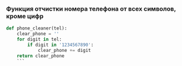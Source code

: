 ### Функция отчистки номера телефона от всех символов, кроме цифр
```python
def phone_cleaner(tel):
    clear_phone = ''
    for digit in tel:
        if digit in '1234567890':
            clear_phone += digit
    return clear_phone
    ```
